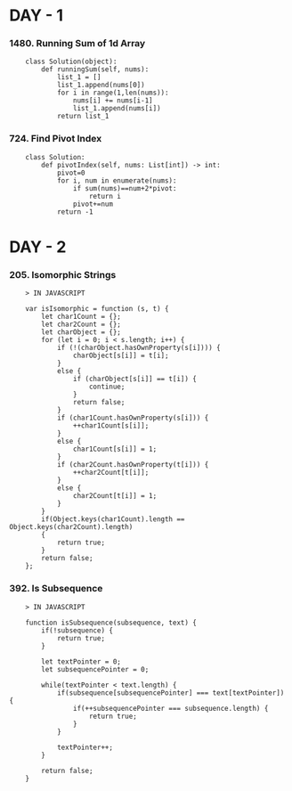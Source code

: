 # DAY - 1

### 1480. Running Sum of 1d Array
        class Solution(object):
            def runningSum(self, nums):
                list_1 = []
                list_1.append(nums[0])
                for i in range(1,len(nums)):
                    nums[i] += nums[i-1]
                    list_1.append(nums[i])
                return list_1

### 724. Find Pivot Index
        class Solution:
            def pivotIndex(self, nums: List[int]) -> int:
                pivot=0
                for i, num in enumerate(nums):
                    if sum(nums)==num+2*pivot:
                        return i
                    pivot+=num
                return -1

# DAY - 2

### 205. Isomorphic Strings
        > IN JAVASCRIPT
        
        var isIsomorphic = function (s, t) {
            let char1Count = {};
            let char2Count = {};
            let charObject = {};
            for (let i = 0; i < s.length; i++) {
                if (!(charObject.hasOwnProperty(s[i]))) {
                    charObject[s[i]] = t[i];
                }
                else {
                    if (charObject[s[i]] == t[i]) {
                        continue;
                    }
                    return false;
                }
                if (char1Count.hasOwnProperty(s[i])) {
                    ++char1Count[s[i]];
                }
                else {
                    char1Count[s[i]] = 1;
                }
                if (char2Count.hasOwnProperty(t[i])) {
                    ++char2Count[t[i]];
                }
                else {
                    char2Count[t[i]] = 1;
                }
            }
            if(Object.keys(char1Count).length == Object.keys(char2Count).length)
            {
                return true;
            }
            return false;
        };


### 392. Is Subsequence
        > IN JAVASCRIPT
        
        function isSubsequence(subsequence, text) {
            if(!subsequence) {
                return true;
            }

            let textPointer = 0;
            let subsequencePointer = 0;

            while(textPointer < text.length) {
                if(subsequence[subsequencePointer] === text[textPointer]) {
                    if(++subsequencePointer === subsequence.length) {
                        return true;
                    }
                }

                textPointer++;
            }

            return false;
        }
